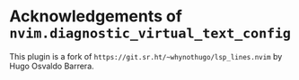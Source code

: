 # Acknowledgements of `nvim.diagnostic_virtual_text_config`

This plugin is a fork of `https://git.sr.ht/~whynothugo/lsp_lines.nvim` by
Hugo Osvaldo Barrera.
